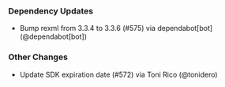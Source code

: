 ### Dependency Updates
* Bump rexml from 3.3.4 to 3.3.6 (#575) via dependabot[bot] (@dependabot[bot])
### Other Changes
* Update SDK expiration date (#572) via Toni Rico (@tonidero)
